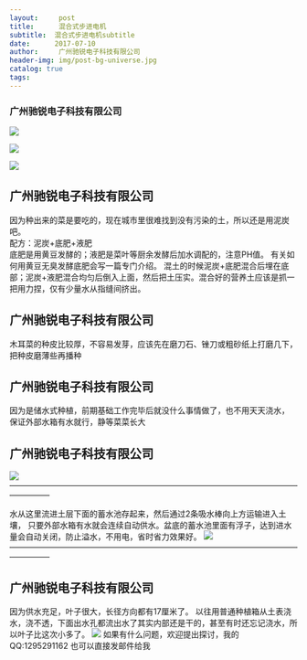 ```yaml
---
layout:     post
title:      混合式步进电机
subtitle:  混合式步进电机subtitle
date:      2017-07-10
author:     广州驰锐电子科技有限公司
header-img: img/post-bg-universe.jpg
catalog: true
tags:
--- 
```

> 



### 广州驰锐电子科技有限公司

![](/img/外部整体.jpg)

![](/img/外部俯视.jpg)

![](/img/浮子.jpg)

## 广州驰锐电子科技有限公司
因为种出来的菜是要吃的，现在城市里很难找到没有污染的土，所以还是用泥炭吧。  
配方：泥炭+底肥+液肥  
底肥是用黄豆发酵的；液肥是菜叶等厨余发酵后加水调配的，注意PH值。
有关如何用黄豆无臭发酵底肥会写一篇专门介绍。
混土的时候泥炭+底肥混合后埋在底部；泥炭+液肥混合均匀后倒入上面，然后把土压实。混合好的营养土应该是抓一把用力捏，仅有少量水从指缝间挤出。

## 广州驰锐电子科技有限公司
木耳菜的种皮比较厚，不容易发芽，应该先在磨刀石、锉刀或粗砂纸上打磨几下，把种皮磨薄些再播种

## 广州驰锐电子科技有限公司
   因为是储水式种植，前期基础工作完毕后就没什么事情做了，也不用天天浇水，
   保证外部水箱有水就行，静等菜菜长大

## 广州驰锐电子科技有限公司
![](/img/木耳菜.jpg)
—————————————————————————————————————————

水从这里流进土层下面的蓄水池存起来，然后通过2条吸水棒向上方运输进入土壤，
只要外部水箱有水就会连续自动供水。盆底的蓄水池里面有浮子，达到进水量会自动关闭，防止溢水，不用电，省时省力效果好。
![](/img/进水口.jpg)
—————————————————————————————————————————
## 广州驰锐电子科技有限公司
因为供水充足，叶子很大，长径方向都有17厘米了。
以往用普通种植箱从土表浇水，浇不透，下面出水孔都流出水了其实内部还是干的，甚至有时还忘记浇水，所以叶子比这次小多了。
![](/img/叶子尺寸1.jpg)
如果有什么问题，欢迎提出探讨，我的QQ:1295291162 也可以直接发邮件给我
